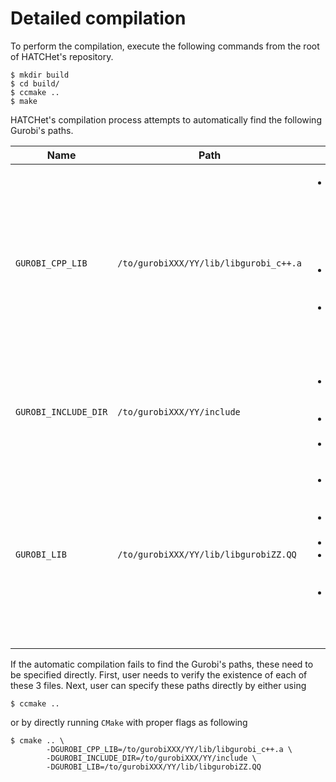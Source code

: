 # Detailed compilation

To perform the compilation, execute the following commands from the root of HATCHet's repository.

```shell
$ mkdir build
$ cd build/
$ ccmake ..
$ make
```

HATCHet's compilation process attempts to automatically find the following Gurobi's paths.

| Name | Path | Comment |
|------|------|---------|
| `GUROBI_CPP_LIB` | `/to/gurobiXXX/YY/lib/libgurobi_c++.a`  | <ul><li>`/to/gurobi` is the path to Gurobi's home, typically `/opt/gurobiXXX` for linux and `/Library/gurobiXXX` for mac</li><li>`XXX` is the Gurobi full version, e.g. 702 or 751</li><li>`YY` depends on os, typically `linux64` for linux or `mac64` for mac</li></ul> |
| `GUROBI_INCLUDE_DIR` | `/to/gurobiXXX/YY/include`  | <ul><li>`/to/gurobi` is the path to Gurobi's home</li><li>`XXX` is the Gurobi full version</li><li>`YY` depends on os</li></ul> |
| `GUROBI_LIB` | `/to/gurobiXXX/YY/lib/libgurobiZZ.QQ`  | <ul><li>`/to/gurobiXXX` is the path to Gurobi's home</li><li>`XXX` is the Gurobi full version</li><li>`YY` depends on os</li><li>`ZZ` are typically the first 2 numbers of `XXX`</li><li>`QQ` is typically `so` but becomes `dylib` for MAC version since version 8.10</li></ul> |

If the automatic compilation fails to find the Gurobi's paths, these need to be specified directly. First, user needs to verify the existence of each of these 3 files. Next, user can specify these paths directly by either using

```shell
$ ccmake ..
```

or by directly running `CMake` with proper flags as following

```shell
$ cmake .. \
        -DGUROBI_CPP_LIB=/to/gurobiXXX/YY/lib/libgurobi_c++.a \
        -DGUROBI_INCLUDE_DIR=/to/gurobiXXX/YY/include \
        -DGUROBI_LIB=/to/gurobiXXX/YY/lib/libgurobiZZ.QQ
```

